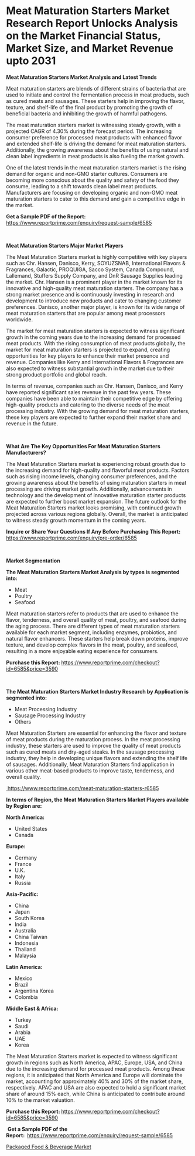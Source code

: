 <p><h1>Meat Maturation Starters Market Research Report Unlocks Analysis on the Market Financial Status, Market Size, and Market Revenue upto 2031</h1></p><p><strong>Meat Maturation Starters Market Analysis and Latest Trends</strong></p>
<p><p>Meat maturation starters are blends of different strains of bacteria that are used to initiate and control the fermentation process in meat products, such as cured meats and sausages. These starters help in improving the flavor, texture, and shelf-life of the final product by promoting the growth of beneficial bacteria and inhibiting the growth of harmful pathogens.</p><p>The meat maturation starters market is witnessing steady growth, with a projected CAGR of 4.30% during the forecast period. The increasing consumer preference for processed meat products with enhanced flavor and extended shelf-life is driving the demand for meat maturation starters. Additionally, the growing awareness about the benefits of using natural and clean label ingredients in meat products is also fueling the market growth.</p><p>One of the latest trends in the meat maturation starters market is the rising demand for organic and non-GMO starter cultures. Consumers are becoming more conscious about the quality and safety of the food they consume, leading to a shift towards clean label meat products. Manufacturers are focusing on developing organic and non-GMO meat maturation starters to cater to this demand and gain a competitive edge in the market.</p></p>
<p><strong>Get a Sample PDF of the Report:&nbsp;</strong> <a href="https://www.reportprime.com/enquiry/request-sample/6585">https://www.reportprime.com/enquiry/request-sample/6585</a></p>
<p>&nbsp;</p>
<p><strong>Meat Maturation Starters Major Market Players</strong></p>
<p><p>The Meat Maturation Starters market is highly competitive with key players such as Chr. Hansen, Danisco, Kerry, SOYUZSNAB, International Flavors & Fragrances, Galactic, PROQUIGA, Sacco System, Canada Compound, Lallemand, Stuffers Supply Company, and DnR Sausage Supplies leading the market. Chr. Hansen is a prominent player in the market known for its innovative and high-quality meat maturation starters. The company has a strong market presence and is continuously investing in research and development to introduce new products and cater to changing customer preferences. Danisco, another major player, is known for its wide range of meat maturation starters that are popular among meat processors worldwide.</p><p>The market for meat maturation starters is expected to witness significant growth in the coming years due to the increasing demand for processed meat products. With the rising consumption of meat products globally, the market for meat maturation starters is projected to expand, creating opportunities for key players to enhance their market presence and revenue. Companies like Kerry and International Flavors & Fragrances are also expected to witness substantial growth in the market due to their strong product portfolio and global reach.</p><p>In terms of revenue, companies such as Chr. Hansen, Danisco, and Kerry have reported significant sales revenue in the past few years. These companies have been able to maintain their competitive edge by offering high-quality products and catering to the diverse needs of the meat processing industry. With the growing demand for meat maturation starters, these key players are expected to further expand their market share and revenue in the future.</p></p>
<p>&nbsp;</p>
<p><strong>What Are The Key Opportunities For Meat Maturation Starters Manufacturers?</strong></p>
<p><p>The Meat Maturation Starters market is experiencing robust growth due to the increasing demand for high-quality and flavorful meat products. Factors such as rising income levels, changing consumer preferences, and the growing awareness about the benefits of using maturation starters in meat processing are driving market growth. Additionally, advancements in technology and the development of innovative maturation starter products are expected to further boost market expansion. The future outlook for the Meat Maturation Starters market looks promising, with continued growth projected across various regions globally. Overall, the market is anticipated to witness steady growth momentum in the coming years.</p></p>
<p><strong>Inquire or Share Your Questions If Any Before Purchasing This Report:</strong> <a href="https://www.reportprime.com/enquiry/pre-order/6585">https://www.reportprime.com/enquiry/pre-order/6585</a></p>
<p>&nbsp;</p>
<p><strong>Market Segmentation</strong></p>
<p><strong>The Meat Maturation Starters Market Analysis by types is segmented into:</strong></p>
<p><ul><li>Meat</li><li>Poultry</li><li>Seafood</li></ul></p>
<p><p>Meat maturation starters refer to products that are used to enhance the flavor, tenderness, and overall quality of meat, poultry, and seafood during the aging process. There are different types of meat maturation starters available for each market segment, including enzymes, probiotics, and natural flavor enhancers. These starters help break down proteins, improve texture, and develop complex flavors in the meat, poultry, and seafood, resulting in a more enjoyable eating experience for consumers.</p></p>
<p><strong>Purchase this Report:&nbsp;</strong><a href="https://www.reportprime.com/checkout?id=6585&price=3590">https://www.reportprime.com/checkout?id=6585&price=3590</a></p>
<p>&nbsp;</p>
<p><strong>The Meat Maturation Starters Market Industry Research by Application is segmented into:</strong></p>
<p><ul><li>Meat Processing Industry</li><li>Sausage Processing Industry</li><li>Others</li></ul></p>
<p><p>Meat Maturation Starters are essential for enhancing the flavor and texture of meat products during the maturation process. In the meat processing industry, these starters are used to improve the quality of meat products such as cured meats and dry-aged steaks. In the sausage processing industry, they help in developing unique flavors and extending the shelf life of sausages. Additionally, Meat Maturation Starters find application in various other meat-based products to improve taste, tenderness, and overall quality.</p></p>
<p><a href="https://www.reportprime.com/meat-maturation-starters-r6585">&nbsp;https://www.reportprime.com/meat-maturation-starters-r6585</a></p>
<p><strong>In terms of Region, the Meat Maturation Starters Market Players available by Region are:</strong></p>
<p>
    <p> <strong> North America: </strong>
        <ul>
            <li>United States</li>
            <li>Canada</li>
        </ul>
        </p> 
    <p> <strong> Europe: </strong>
        <ul>
            <li>Germany</li>
            <li>France</li>
            <li>U.K.</li>
            <li>Italy</li>
            <li>Russia</li>
        </ul>
        </p> 
    <p> <strong> Asia-Pacific: </strong>
        <ul>
            <li>China</li>
            <li>Japan</li>
            <li>South Korea</li>
            <li>India</li>
            <li>Australia</li>
            <li>China Taiwan</li>
            <li>Indonesia</li>
            <li>Thailand</li>
            <li>Malaysia</li>
        </ul>
        </p> 
    <p> <strong> Latin America: </strong>
        <ul>
            <li>Mexico</li>
            <li>Brazil</li>
            <li>Argentina Korea</li>
            <li>Colombia</li>
        </ul>
        </p> 
    <p> <strong> Middle East & Africa: </strong>
        <ul>
            <li>Turkey</li>
            <li>Saudi</li>
            <li>Arabia</li>
            <li>UAE</li>
            <li>Korea</li>
        </ul>
    </p>
    </p>
<p><p>The Meat Maturation Starters market is expected to witness significant growth in regions such as North America, APAC, Europe, USA, and China due to the increasing demand for processed meat products. Among these regions, it is anticipated that North America and Europe will dominate the market, accounting for approximately 40% and 30% of the market share, respectively. APAC and USA are also expected to hold a significant market share of around 15% each, while China is anticipated to contribute around 10% to the market valuation.</p></p>
<p><strong>Purchase this Report: </strong><a href="https://www.reportprime.com/checkout?id=6585&price=3590">https://www.reportprime.com/checkout?id=6585&price=3590</a></p>
<p>&nbsp;<strong>Get a Sample PDF of the Report:&nbsp;&nbsp;</strong><a href="https://www.reportprime.com/enquiry/request-sample/6585">https://www.reportprime.com/enquiry/request-sample/6585</a></p>
<p><strong></strong></p>
<p><p><a href="https://github.com/lbird53714/Market-Research-Report-List-4/blob/main/packaged-food-beverage-market.md">Packaged Food & Beverage Market</a></p></p>